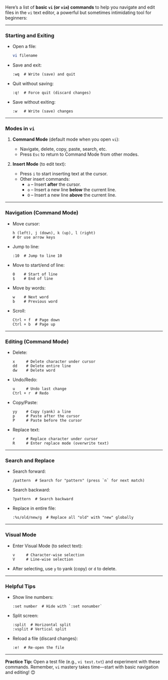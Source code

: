 Here’s a list of **basic `vi` (or `vim`) commands** to help you navigate and edit files in the `vi` text editor, a powerful but sometimes intimidating tool for beginners:

---

### **Starting and Exiting**
- Open a file:  
  ```bash
  vi filename
  ```
- Save and exit:  
  ```vim
  :wq  # Write (save) and quit
  ```
- Quit without saving:  
  ```vim
  :q!  # Force quit (discard changes)
  ```
- Save without exiting:  
  ```vim
  :w   # Write (save) changes
  ```

---

### **Modes in `vi`**
1. **Command Mode** (default mode when you open `vi`):  
   - Navigate, delete, copy, paste, search, etc.  
   - Press `Esc` to return to Command Mode from other modes.  

2. **Insert Mode** (to edit text):  
   - Press `i` to start inserting text at the cursor.  
   - Other insert commands:  
     - `a` – Insert **after** the cursor.  
     - `o` – Insert a new line **below** the current line.  
     - `O` – Insert a new line **above** the current line.  

---

### **Navigation (Command Mode)**
- Move cursor:  
  ```vim
  h (left), j (down), k (up), l (right)  
  # Or use arrow keys
  ```
- Jump to line:  
  ```vim
  :10  # Jump to line 10
  ```
- Move to start/end of line:  
  ```vim
  0    # Start of line
  $    # End of line
  ```
- Move by words:  
  ```vim
  w    # Next word
  b    # Previous word
  ```
- Scroll:  
  ```vim
  Ctrl + f  # Page down
  Ctrl + b  # Page up
  ```

---

### **Editing (Command Mode)**
- Delete:  
  ```vim
  x     # Delete character under cursor
  dd    # Delete entire line
  dw    # Delete word
  ```
- Undo/Redo:  
  ```vim
  u     # Undo last change
  Ctrl + r  # Redo
  ```
- Copy/Paste:  
  ```vim
  yy    # Copy (yank) a line
  p     # Paste after the cursor
  P     # Paste before the cursor
  ```
- Replace text:  
  ```vim
  r     # Replace character under cursor
  R     # Enter replace mode (overwrite text)
  ```

---

### **Search and Replace**
- Search forward:  
  ```vim
  /pattern  # Search for "pattern" (press `n` for next match)
  ```
- Search backward:  
  ```vim
  ?pattern  # Search backward
  ```
- Replace in entire file:  
  ```vim
  :%s/old/new/g  # Replace all "old" with "new" globally
  ```

---

### **Visual Mode**
- Enter Visual Mode (to select text):  
  ```vim
  v     # Character-wise selection
  V     # Line-wise selection
  ```
- After selecting, use `y` to yank (copy) or `d` to delete.

---

### **Helpful Tips**
- Show line numbers:  
  ```vim
  :set number  # Hide with `:set nonumber`
  ```
- Split screen:  
  ```vim
  :split  # Horizontal split
  :vsplit # Vertical split
  ```
- Reload a file (discard changes):  
  ```vim
  :e!  # Re-open the file
  ```

---

**Practice Tip:** Open a test file (e.g., `vi test.txt`) and experiment with these commands. Remember, `vi` mastery takes time—start with basic navigation and editing! 😊
